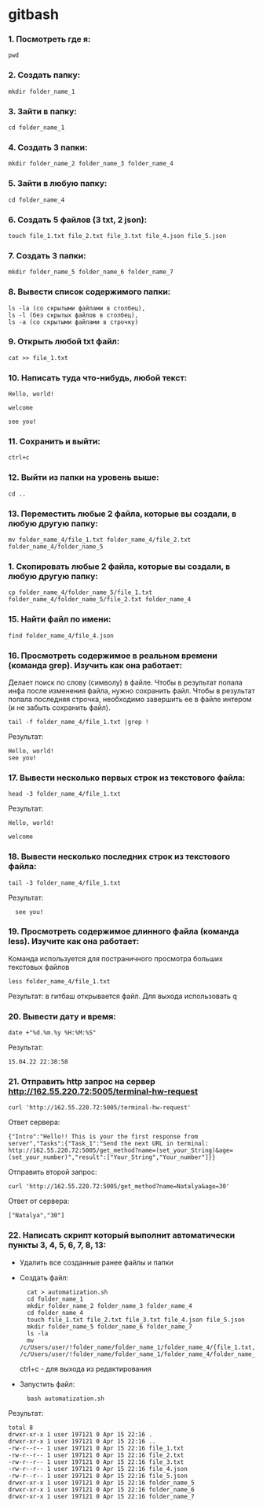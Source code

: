 # gitbash
### 1. Посмотреть где я:
    pwd

### 2. Создать папку:
    mkdir folder_name_1

### 3. Зайти в папку:
    cd folder_name_1

### 4. Создать 3 папки:
    mkdir folder_name_2 folder_name_3 folder_name_4

### 5. Зайти в любую папку:
    cd folder_name_4

### 6. Создать 5 файлов (3 txt, 2 json):
    touch file_1.txt file_2.txt file_3.txt file_4.json file_5.json

### 7. Создать 3 папки:
    mkdir folder_name_5 folder_name_6 folder_name_7

### 8. Вывести список содержимого папки:
    ls -la (со скрытыми файлами в столбец),
    ls -l (без скрытых файлов в столбец),
    ls -a (со скрытыми файлами в строчку)

### 9. Открыть любой txt файл:
    cat >> file_1.txt

### 10. Написать туда что-нибудь, любой текст:
    Hello, world!

    welcome

    see you!

### 11. Сохранить и выйти:
    ctrl+c

### 12. Выйти из папки на уровень выше:
    cd ..

### 13. Переместить любые 2 файла, которые вы создали, в любую другую папку:
    mv folder_name_4/file_1.txt folder_name_4/file_2.txt folder_name_4/folder_name_5

### 1. Скопировать любые 2 файла, которые вы создали, в любую другую папку:
    cp folder_name_4/folder_name_5/file_1.txt folder_name_4/folder_name_5/file_2.txt folder_name_4

### 15. Найти файл по имени:
    find folder_name_4/file_4.json

### 16. Просмотреть содержимое в реальном времени (команда grep). Изучить как она работает: 
Делает поиск по слову (символу) в файле.
Чтобы в результат попала инфа после изменения файла, нужно сохранить файл.
Чтобы в результат попала последняя строчка, необходимо завершить ее в файле интером (и не забыть сохранить файл).

    tail -f folder_name_4/file_1.txt |grep !
Результат: 

    Hello, world!
    see you!

### 17. Вывести несколько первых строк из текстового файла:
    head -3 folder_name_4/file_1.txt
    
Результат:

    Hello, world!

    welcome

### 18. Вывести несколько последних строк из текстового файла:
    tail -3 folder_name_4/file_1.txt
Результат:

      
      see you!

### 19. Просмотреть содержимое длинного файла (команда less). Изучите как она работает:
Команда используется для постраничного просмотра больших текстовых файлов

    less folder_name_4/file_1.txt
Результат: в гитбаш открывается файл. Для выхода использовать q

### 20. Вывести дату и время:
    date +"%d.%m.%y %H:%M:%S"
Результат:

    15.04.22 22:38:58

### 21. Отправить http запрос на сервер http://162.55.220.72:5005/terminal-hw-request
    curl 'http://162.55.220.72:5005/terminal-hw-request'
Ответ сервера:

    {"Intro":"Hello!! This is your the first response from server","Tasks":{"Task_1":"Send the next URL in terminal: http://162.55.220.72:5005/get_method?name=(set_your_String)&age=(set_your_number)","result":["Your_String","Your_number"]}}
Отправить второй запрос:

    curl 'http://162.55.220.72:5005/get_method?name=Natalya&age=30'
Ответ от сервера:

    ["Natalya","30"]

### 22. Написать скрипт который выполнит автоматически пункты 3, 4, 5, 6, 7, 8, 13:

- Удалить все созданные ранее файлы и папки

- Создать файл:

        cat > automatization.sh
        cd folder_name_1
        mkdir folder_name_2 folder_name_3 folder_name_4
        cd folder_name_4
        touch file_1.txt file_2.txt file_3.txt file_4.json file_5.json
        mkdir folder_name_5 folder_name_6 folder_name_7
        ls -la
        mv /c/Users/user/!folder_name/folder_name_1/folder_name_4/{file_1.txt,file_2.txt} /c/Users/user/!folder_name/folder_name_1/folder_name_4/folder_name_5/

    ctrl+c - для выхода из редактирования

- Запустить файл:
  
        bash automatization.sh

Результат:

    total 8
    drwxr-xr-x 1 user 197121 0 Apr 15 22:16 .
    drwxr-xr-x 1 user 197121 0 Apr 15 22:16 ..
    -rw-r--r-- 1 user 197121 0 Apr 15 22:16 file_1.txt
    -rw-r--r-- 1 user 197121 0 Apr 15 22:16 file_2.txt
    -rw-r--r-- 1 user 197121 0 Apr 15 22:16 file_3.txt
    -rw-r--r-- 1 user 197121 0 Apr 15 22:16 file_4.json
    -rw-r--r-- 1 user 197121 0 Apr 15 22:16 file_5.json
    drwxr-xr-x 1 user 197121 0 Apr 15 22:16 folder_name_5
    drwxr-xr-x 1 user 197121 0 Apr 15 22:16 folder_name_6
    drwxr-xr-x 1 user 197121 0 Apr 15 22:16 folder_name_7